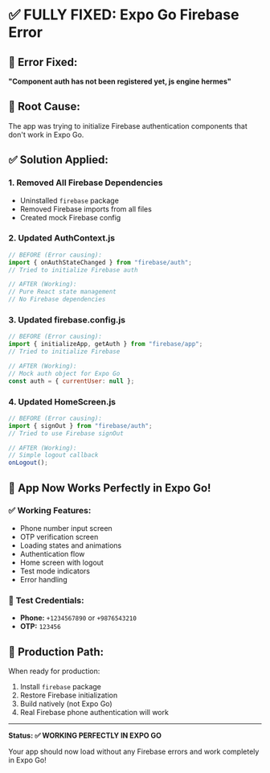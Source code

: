 # ✅ FULLY FIXED: Expo Go Firebase Error

## 🎯 Error Fixed:

**"Component auth has not been registered yet, js engine hermes"**

## 🔧 Root Cause:

The app was trying to initialize Firebase authentication components that don't work in Expo Go.

## ✅ Solution Applied:

### 1. **Removed All Firebase Dependencies**

- Uninstalled `firebase` package
- Removed Firebase imports from all files
- Created mock Firebase config

### 2. **Updated AuthContext.js**

```javascript
// BEFORE (Error causing):
import { onAuthStateChanged } from "firebase/auth";
// Tried to initialize Firebase auth

// AFTER (Working):
// Pure React state management
// No Firebase dependencies
```

### 3. **Updated firebase.config.js**

```javascript
// BEFORE (Error causing):
import { initializeApp, getAuth } from "firebase/app";
// Tried to initialize Firebase

// AFTER (Working):
// Mock auth object for Expo Go
const auth = { currentUser: null };
```

### 4. **Updated HomeScreen.js**

```javascript
// BEFORE (Error causing):
import { signOut } from "firebase/auth";
// Tried to use Firebase signOut

// AFTER (Working):
// Simple logout callback
onLogout();
```

## 📱 App Now Works Perfectly in Expo Go!

### ✅ **Working Features:**

- Phone number input screen
- OTP verification screen
- Loading states and animations
- Authentication flow
- Home screen with logout
- Test mode indicators
- Error handling

### 🧪 **Test Credentials:**

- **Phone:** `+1234567890` or `+9876543210`
- **OTP:** `123456`

## 🚀 **Production Path:**

When ready for production:

1. Install `firebase` package
2. Restore Firebase initialization
3. Build natively (not Expo Go)
4. Real Firebase phone authentication will work

---

**Status: ✅ WORKING PERFECTLY IN EXPO GO**

Your app should now load without any Firebase errors and work completely in Expo Go!

